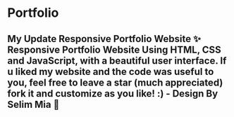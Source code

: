 # Portfolio
## My Update Responsive Portfolio Website ✨  Responsive Portfolio Website Using HTML, CSS and JavaScript, with a beautiful user interface. If u liked my website and the code was useful to you, feel free to leave a star (much appreciated) fork it and customize as you like! :)  - Design By Selim Mia 🙌
